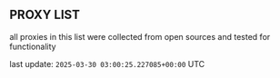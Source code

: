 ## PROXY LIST

all proxies in this list were collected from open sources and tested for functionality

last update: `2025-03-30 03:00:25.227085+00:00` UTC
